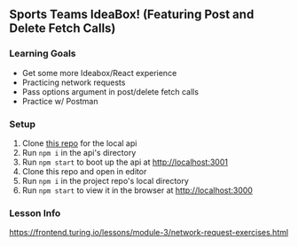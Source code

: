 ## Sports Teams IdeaBox! (Featuring Post and Delete Fetch Calls)

### Learning Goals
- Get some more Ideabox/React experience
- Practicing network requests
- Pass options argument in post/delete fetch calls
- Practice w/ Postman

### Setup
1. Clone [this repo](https://github.com/turingschool-examples/network-request-exercises) for the local api
1. Run `npm i` in the api's directory
1. Run `npm start` to boot up the api at [http://localhost:3001](http://localhost:3001/)
1. Clone this repo and open in editor
1. Run `npm i` in the project repo's local directory
1. Run `npm start` to view it in the browser at [http://localhost:3000](http://localhost:3000/)

### Lesson Info
https://frontend.turing.io/lessons/module-3/network-request-exercises.html
